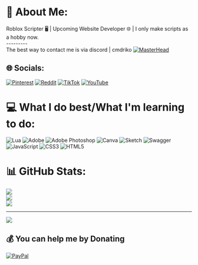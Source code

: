 # 💫 About Me:
Roblox Scripter 🖥️ | Upcoming Website Developer 🌐 | I only make scripts as a hobby now.<br>---------<br>The best way to contact me is via discord | cmdriko
[![MasterHead](https://encrypted-tbn0.gstatic.com/images?q=tbn:ANd9GcQCFCHGKuwUJw1i0pVzpFQYEYLWpoJXYO4Uvt-7NZfpQA&s)](https://guns.lol/riko)


## 🌐 Socials:
[![Pinterest](https://img.shields.io/badge/Pinterest-%23E60023.svg?logo=Pinterest&logoColor=white)](https://pinterest.com/RikoFr_) [![Reddit](https://img.shields.io/badge/Reddit-%23FF4500.svg?logo=Reddit&logoColor=white)](https://reddit.com/user/No_Conversation_8145) [![TikTok](https://img.shields.io/badge/TikTok-%23000000.svg?logo=TikTok&logoColor=white)](https://tiktok.com/@rikoinabyss) [![YouTube](https://img.shields.io/badge/YouTube-%23FF0000.svg?logo=YouTube&logoColor=white)](https://youtube.com/@UCLNAaLYj_ttHldsO53MRuDw) 

# 💻 What I do best/What I'm learning to do:
![Lua](https://img.shields.io/badge/lua-%232C2D72.svg?style=for-the-badge&logo=lua&logoColor=white) ![Adobe](https://img.shields.io/badge/adobe-%23FF0000.svg?style=for-the-badge&logo=adobe&logoColor=white) ![Adobe Photoshop](https://img.shields.io/badge/adobe%20photoshop-%2331A8FF.svg?style=for-the-badge&logo=adobe%20photoshop&logoColor=white) ![Canva](https://img.shields.io/badge/Canva-%2300C4CC.svg?style=for-the-badge&logo=Canva&logoColor=white) ![Sketch](https://img.shields.io/badge/Sketch-FFB387?style=for-the-badge&logo=sketch&logoColor=black) ![Swagger](https://img.shields.io/badge/-Swagger-%23Clojure?style=for-the-badge&logo=swagger&logoColor=white) ![JavaScript](https://img.shields.io/badge/javascript-%23323330.svg?style=for-the-badge&logo=javascript&logoColor=%23F7DF1E) ![CSS3](https://img.shields.io/badge/css3-%231572B6.svg?style=for-the-badge&logo=css3&logoColor=white) ![HTML5](https://img.shields.io/badge/html5-%23E34F26.svg?style=for-the-badge&logo=html5&logoColor=white)
# 📊 GitHub Stats:
![](https://github-readme-stats.vercel.app/api?username=cmdriko&theme=midnight-purple&hide_border=false&include_all_commits=false&count_private=false)<br/>
![](https://github-readme-streak-stats.herokuapp.com/?user=cmdriko&theme=midnight-purple&hide_border=false)<br/>
![](https://github-readme-stats.vercel.app/api/top-langs/?username=cmdriko&theme=midnight-purple&hide_border=false&include_all_commits=false&count_private=false&layout=compact)

---
[![](https://visitcount.itsvg.in/api?id=cmdriko&icon=0&color=0)](https://visitcount.itsvg.in)

  ## 💰 You can help me by Donating
  [![PayPal](https://img.shields.io/badge/PayPal-00457C?style=for-the-badge&logo=paypal&logoColor=white)](https://paypal.me/rikoscripts) 
